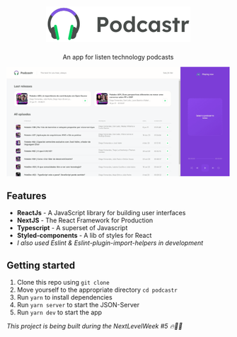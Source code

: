 <h1 align="center">
  <br>
  <img src="./public/logo.svg"/>
  <br>
 </h1>
 
<p align="center">An app for listen technology podcasts</p>

<p align="center">
  <img src="public/gif.gif"/>
</p>

## Features
 - **ReactJs** - A JavaScript library for building user interfaces
 - **NextJS** - The React Framework for Production
 - **Typescript** - A superset of Javascript
 - **Styled-components** - A lib of styles for React
 - _I also used Eslint & Eslint-plugin-import-helpers in development_

## Getting started

1. Clone this repo using `git clone`
2. Move yourself to the appropriate directory `cd podcastr`<br />
3. Run `yarn` to install dependencies<br />
3. Run `yarn server` to start the JSON-Server<br />
4. Run `yarn dev` to start the app



*This project is being built during the NextLevelWeek #5 🔥👨‍💻*
